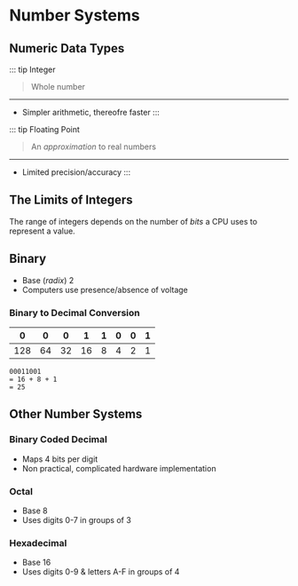 # Number Systems

## Numeric Data Types

::: tip Integer
> Whole number
***
* Simpler arithmetic, thereofre faster
:::

::: tip Floating Point
> An _approximation_ to real numbers
***
* Limited precision/accuracy
:::

## The Limits of Integers
The range of integers depends on the number of _bits_ a CPU uses to represent a value.

## Binary
* Base (_radix_) 2
* Computers use presence/absence of voltage

### Binary to Decimal Conversion

| 0 | 0 | 0 | 1 | 1 | 0 | 0 | 1 |
| - | - | - | - | - | - | - | - |
| 128 | 64 | 32 | 16 | 8 | 4 | 2 | 1 |

``` 
00011001
= 16 + 8 + 1 
= 25
```

## Other Number Systems

### Binary Coded Decimal
* Maps 4 bits per digit
* Non practical, complicated hardware implementation

### Octal
* Base 8
* Uses digits 0-7 in groups of 3

### Hexadecimal
* Base 16
* Uses digits 0-9 & letters A-F in groups of 4